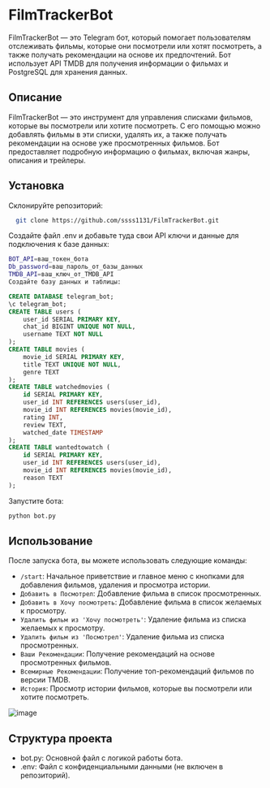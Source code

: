 # FilmTrackerBot


FilmTrackerBot — это Telegram бот, который помогает пользователям отслеживать фильмы, которые они посмотрели или хотят посмотреть, а также получать рекомендации на основе их предпочтений. Бот использует API TMDB для получения информации о фильмах и PostgreSQL для хранения данных.

## Описание
FilmTrackerBot — это инструмент для управления списками фильмов, которые вы посмотрели или хотите посмотреть. С его помощью можно добавлять фильмы в эти списки, удалять их, а также получать рекомендации на основе уже просмотренных фильмов. Бот предоставляет подробную информацию о фильмах, включая жанры, описания и трейлеры.

## Установка
Склонируйте репозиторий:
```bash
  git clone https://github.com/ssss1131/FilmTrackerBot.git
```

Создайте файл .env и добавьте туда свои API ключи и данные для подключения к базе данных:
```bash
BOT_API=ваш_токен_бота
Db_password=ваш_пароль_от_базы_данных
TMDB_API=ваш_ключ_от_TMDB_API
Создайте базу данных и таблицы:
```

```sql
CREATE DATABASE telegram_bot;
\c telegram_bot;
CREATE TABLE users (
    user_id SERIAL PRIMARY KEY,
    chat_id BIGINT UNIQUE NOT NULL,
    username TEXT NOT NULL
);
CREATE TABLE movies (
    movie_id SERIAL PRIMARY KEY,
    title TEXT UNIQUE NOT NULL,
    genre TEXT
);
CREATE TABLE watchedmovies (
    id SERIAL PRIMARY KEY,
    user_id INT REFERENCES users(user_id),
    movie_id INT REFERENCES movies(movie_id),
    rating INT,
    review TEXT,
    watched_date TIMESTAMP
);
CREATE TABLE wantedtowatch (
    id SERIAL PRIMARY KEY,
    user_id INT REFERENCES users(user_id),
    movie_id INT REFERENCES movies(movie_id),
    reason TEXT
);
```

Запустите бота:
```bash
python bot.py
```
## Использование
После запуска бота, вы можете использовать следующие команды:

- `/start`: Начальное приветствие и главное меню с кнопками для добавления фильмов, удаления и просмотра истории.
- `Добавить в Посмотрел`: Добавление фильма в список просмотренных.
- `Добавить в Хочу посмотреть`: Добавление фильма в список желаемых к просмотру.
- `Удалить фильм из 'Хочу посмотреть'`: Удаление фильма из списка желаемых к просмотру.
- `Удалить фильм из 'Посмотрел'`: Удаление фильма из списка просмотренных.
-  `Ваши Рекомендации`: Получение рекомендаций на основе просмотренных фильмов.
- `Всемирные Рекомендации`: Получение топ-рекомендаций фильмов по версии TMDB.
- `История`: Просмотр истории фильмов, которые вы посмотрели или хотите посмотреть.

![image](https://github.com/ssss1131/Telegram_bot/assets/115891255/dd8cf158-8754-469c-8072-12e00f99d7c5)


## Структура проекта
- bot.py: Основной файл с логикой работы бота.
- .env: Файл с конфиденциальными данными (не включен в репозиторий).
